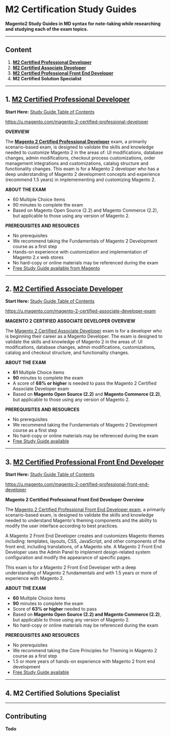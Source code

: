 # M2 Certification Study Guides

**Magento2 Study Guides in MD syntax for note-taking while researching and studying each of the exam topics.**

-----

## Content

1. **[M2 Certified Professional Developer](./developer)**
2. **[M2 Certified Associate Developer](./associate_developer)**
3. **[M2 Certified Professional Front End Developer](./frontend_developer)**
4. **M2 Certified Solution Specialist**


-----

## 1. [M2 Certified Professional Developer](./developer)

**Start Here:** [Study Guide Table of Contents](./developer)

https://u.magento.com/magento-2-certified-professional-developer

**OVERVIEW** 

The **[Magento 2 Certified Professional Developer](https://u.magento.com/magento-2-certified-professional-developer)** exam, a primarily scenario-based exam, is designed to validate the skills and knowledge needed to customize Magento 2 in the areas of: UI modifications, database changes, admin modifications, checkout process customizations, order management integrations and customizations, catalog structure and functionality changes. This exam is for a Magento 2 developer who has a deep understanding of Magento 2 development concepts and experience (recommend 1.5 years) in implemementing and customizing Magento 2.

 
**ABOUT THE EXAM**

* 60 Multiple Choice items
* 90 minutes to complete the exam
* Based on Magento Open Source (2.2) and Magento Commerce (2.2), but applicable to those using any version of Magento 2.

 
**PREREQUISITES AND RESOURCES**

* No prerequisites
* We recommend taking the Fundamentals of Magento 2 Development course as a first step
* Hands-on experience with customization and implementation of Magento 2.x web stores
* No hard-copy or online materials may be referenced during the exam
* [Free Study Guide available from Magento](https://magento-u.magento.com/magento-u/downloads/Magento%202%20Certified%20Professional%20Developer%20Exam%20Study%20Guide.pdf)


--------

## 2. [M2 Certified Associate Developer](./associate_developer)


**Start Here:** [Study Guide Table of Contents](./associate_developer)

https://u.magento.com/magento-2-certified-associate-developer-exam

**MAGENTO 2 CERTIFIED ASSOCIATE DEVELOPER OVERVIEW**

The [Magento 2 Certified Associate Developer](https://u.magento.com/magento-2-certified-associate-developer-exam) exam is for a developer who is beginning their career as a Magento Developer. The exam is designed to validate the skills and knowledge of Magento 2 in the areas of: UI modifications, database changes, admin modifications, customizations, catalog and checkout structure, and functionality changes.

 
**ABOUT THE EXAM**

* **61** Multiple Choice items
* **90** minutes to complete the exam
* A score of **68% or higher** is needed to pass the Magento 2 Certified Associate Developer exam
* Based on **Magento Open Source (2.2)** and **Magento Commerce (2.2)**, but applicable to those using any version of Magento 2.

 
**PREREQUISITES AND RESOURCES**

* No prerequisites
* We recommend taking the Fundamentals of Magento 2 Development course as a first step
* No hard-copy or online materials may be referenced during the exam
* [Free Study Guide available](https://u.magento.com/free-study-guide)



------

## 3. [M2 Certified Professional Front End Developer](./frontend_developer)


**Start Here:** [Study Guide Table of Contents](./frontend_developer)

https://u.magento.com/magento-2-certified-professional-front-end-developer

**Magento 2 Certified Professional Front End Developer Overview**

The [Magento 2 Certified Professional Front End Developer exam](https://u.magento.com/magento-2-certified-professional-front-end-developer), a primarily scenario-based exam, is designed to validate the skills and knowledge needed to understand Magento's theming components and the ability to modify the user interface according to best practices.

A Magento 2 Front End Developer creates and customizes Magento themes including: templates, layouts, CSS, JavaScript, and other components of the front end, including translations, of a Magento site. A Magento 2 Front End Developer uses the Admin Panel to implement design-related system configuration and modify the appearance of specific pages.

This exam is for a Magento 2 Front End Developer with a deep understanding of Magento 2 fundamentals and with 1.5 years or more of experience with Magento 2.

**ABOUT THE EXAM**

* **60** Multiple Choice items
* **90** minutes to complete the exam
* Score of **63% or higher** needed to pass
* Based on **Magento Open Source (2.2) and Magento Commerce (2.2)**, but applicable to those using any version of Magento 2.
* No hard-copy or online materials may be referenced during the exam

**PREREQUISITES AND RESOURCES**

* No prerequisites
* We recommend taking the Core Principles for Theming in Magento 2 course as a first step
* 1.5 or more years of hands-on experience with Magento 2 front end development
* [Free Study Guide available](https://u.magento.com/free-study-guide)



-----

## 4. M2 Certified Solutions Specialist




------


## Contributing

**Todo**






